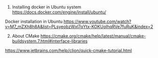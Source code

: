 1. Installing docker in Ubuntu system
https://docs.docker.com/engine/install/ubuntu/

Docker installation in Ubuntu
https://www.youtube.com/watch?v=M7_mZXh8h8A&list=PLsyeobzWxl7qYtx-KOKUolhqRVe7fuRuK&index=2

2. About CMake
https://cmake.org/cmake/help/latest/manual/cmake-buildsystem.7.html#interface-libraries

https://www.jetbrains.com/help/clion/quick-cmake-tutorial.html
